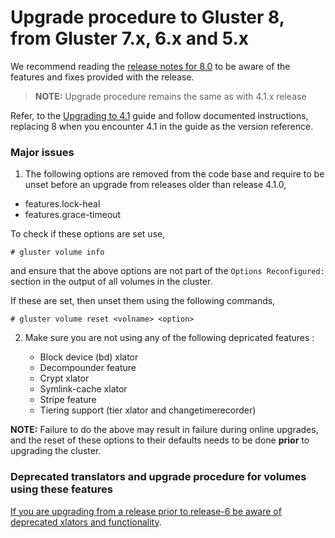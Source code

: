 # Upgrade procedure to Gluster 8, from Gluster 7.x, 6.x and 5.x

We recommend reading the [release notes for 8.0](../release-notes/8.0.md) to be
aware of the features and fixes provided with the release.

> **NOTE:** Upgrade procedure remains the same as with 4.1.x release

Refer, to the [Upgrading to 4.1](./upgrade_to_4.1.md) guide and follow
documented instructions, replacing 8 when you encounter 4.1 in the guide as the
version reference.

### Major issues

1. The following options are removed from the code base and require to be unset
before an upgrade from releases older than release 4.1.0,
- features.lock-heal
- features.grace-timeout

To check if these options are set use,

```console
# gluster volume info
```

and ensure that the above options are not part of the `Options Reconfigured:`
section in the output of all volumes in the cluster.

If these are set, then unset them using the following commands,

```console
# gluster volume reset <volname> <option>
```

2. Make sure you are not using any of the following depricated features : 

    - Block device (bd) xlator
    - Decompounder feature
    - Crypt xlator
    - Symlink-cache xlator
    - Stripe feature
    - Tiering support (tier xlator and changetimerecorder)

   
**NOTE:** Failure to do the above may result in failure during online upgrades,
and the reset of these options to their defaults needs to be done **prior** to
upgrading the cluster.

### Deprecated translators and upgrade procedure for volumes using these features

[If you are upgrading from a release prior to release-6 be aware of deprecated xlators and functionality](https://docs.gluster.org/en/latest/Upgrade-Guide/upgrade_to_6/#deprecated-translators-and-upgrade-procedure-for-volumes-using-these-features). 


